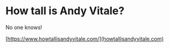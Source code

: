 # How tall is Andy Vitale?
No one knows!

[https://www.howtallisandyvitale.com/](howtallisandyvitale.com)
